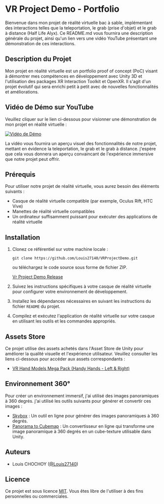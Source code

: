# VR Project Demo - Portfolio

Bienvenue dans mon projet de réalité virtuelle bac à sable, implémentant des interactions telles que la teleportation, le grab (prise d'objet) et le grab à distance (Half Life Alyx). Ce README.md vous fournira une description générale du projet, ainsi qu'un lien vers une vidéo YouTube présentant une démonstration de ces interactions.

## Description du Projet

Mon projet en réalité virtuelle est un portfolio proof of concept (PoC) visant à démontrer mes compétences en développement avec Unity 3D et l'utilisation des packages XR Interaction Toolkit et OpenXR. Il s'agit d'un projet évolutif qui sera enrichi petit à petit avec de nouvelles fonctionnalités et améliorations.

## Vidéo de Démo sur YouTube

Veuillez cliquer sur le lien ci-dessous pour visionner une démonstration de mon projet en réalité virtuelle :

[![Vidéo de Démo](https://i1.ytimg.com/vi/rHYu4AqBN0Q/hqdefault.jpg)](https://youtu.be/rHYu4AqBN0Q)

La vidéo vous fournira un aperçu visuel des fonctionnalités de notre projet, mettant en évidence la teleportation, le grab et le grab à distance. j'espère que cela vous donnera un aperçu convaincant de l'expérience immersive que notre projet peut offrir.

## Prérequis

Pour utiliser notre projet de réalité virtuelle, vous aurez besoin des éléments suivants :

- Casque de réalité virtuelle compatible (par exemple, Oculus Rift, HTC Vive)
- Manettes de réalité virtuelle compatibles
- Un ordinateur suffisamment puissant pour exécuter des applications de réalité virtuelle

## Installation

1. Clonez ce référentiel sur votre machine locale :

   ```
   git clone https://github.com/Louis27140/VRProjectDemo.git
   ```

   ou téléchargez le code source sous forme de fichier ZIP.

   
    [Vr Project Demo Release](https://github.com/Louis27140/VRProjectDemo/releases/download/1.0.0/VRProjectDemo.zip)

2. Suivez les instructions spécifiques à votre casque de réalité virtuelle pour configurer votre environnement de développement.

3. Installez les dépendances nécessaires en suivant les instructions du fichier `README` du projet.

4. Compilez et exécutez l'application de réalité virtuelle sur votre casque en utilisant les outils et les commandes appropriés.

## Assets Store

Ce projet utilise des assets achetés dans l'Asset Store de Unity pour améliorer la qualité visuelle et l'expérience utilisateur. Veuillez consulter les liens ci-dessous pour accéder aux assets correspondants :

- [VR Hand Models Mega Pack (Handy Hands - Left & Right)](https://assetstore.unity.com/packages/3d/characters/humanoids/vr-hand-models-mega-pack-handy-hands-left-right-200607)

## Environnement 360°

Pour créer un environnement immersif, j'ai utilisé des images panoramiques à 360 degrés. j'ai utilisé les outils suivants pour générer et convertir ces images :

- [Skybox](https://skybox.blockadelabs.com/) : Un outil en ligne pour générer des images panoramiques à 360 degrés.
- [Panorama to Cubemap](https://jaxry.github.io/panorama-to-cubemap/) : Un convertisseur en ligne qui transforme une image panoramique à 360 degrés en un cube-texture utilisable dans Unity.

## Auteurs

- Louis CHOCHOY ([@Louis27140](https://github.com/Louis27140))

## Licence

Ce projet est sous licence [MIT](LICENSE). Vous êtes libre de l'utiliser à des fins personnelles ou commerciales.
